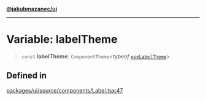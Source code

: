 [**@jakubmazanec/ui**](../README.md)

---

# Variable: labelTheme

> `const` **labelTheme**: `ComponentTheme`\<_typeof_
> [`useLabelTheme`](../functions/useLabelTheme.md)\>

## Defined in

[packages/ui/source/components/Label.tsx:47](https://github.com/jakubmazanec/tools/blob/92d3fc1374d1ad6d45198d05d061e0f856a89434/packages/ui/source/components/Label.tsx#L47)
